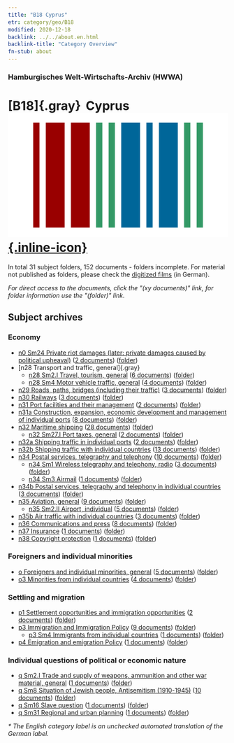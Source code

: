 ```yaml
---
title: "B18 Cyprus"
etr: category/geo/B18
modified: 2020-12-18
backlink: ../../about.en.html
backlink-title: "Category Overview"
fn-stub: about
---
```


### Hamburgisches Welt-Wirtschafts-Archiv (HWWA)
# [B18]{.gray}&#8201; Cyprus&#160; [![Wikidata item](/images/Wikidata-logo.svg){.inline-icon}](http://www.wikidata.org/entity/Q229)





In total 31 subject folders, 152 documents - folders incomplete.
For material not published as folders, please check the [digitized films](/film/h1_sh) (in German).

_For direct access to the documents, click the "(xy documents)" link, for folder information use the "(folder)" link._

## Subject archives



### Economy

  - [n0 Sm24 Private riot damages (later: private damages caused by political upheaval)](../../../subject/about.en.html#n0_Sm24) (<a href="https://dfg-viewer.de/show/?tx_dlf[id]=https://pm20.zbw.eu/mets/sh/1410xx/141079/1458xx/145812/public.mets.en.xml" target="_blank">2 documents</a>) ([folder](http://purl.org/pressemappe20/folder/sh/141079,145812))
- [n28 Transport and traffic, general]{.gray}
  - [n28 Sm2.I Travel, tourism, general](../../../subject/about.en.html#n28_Sm2.I) (<a href="https://dfg-viewer.de/show/?tx_dlf[id]=https://pm20.zbw.eu/mets/sh/1410xx/141079/1455xx/145511/public.mets.en.xml" target="_blank">6 documents</a>) ([folder](http://purl.org/pressemappe20/folder/sh/141079,145511))
  - [n28 Sm4 Motor vehicle traffic, general](../../../subject/about.en.html#n28_Sm4) (<a href="https://dfg-viewer.de/show/?tx_dlf[id]=https://pm20.zbw.eu/mets/sh/1410xx/141079/1455xx/145515/public.mets.en.xml" target="_blank">4 documents</a>) ([folder](http://purl.org/pressemappe20/folder/sh/141079,145515))
- [n29 Roads, paths, bridges (including their traffic)](../../../subject/about.en.html#n29) (<a href="https://dfg-viewer.de/show/?tx_dlf[id]=https://pm20.zbw.eu/mets/sh/1410xx/141079/1455xx/145524/public.mets.en.xml" target="_blank">3 documents</a>) ([folder](http://purl.org/pressemappe20/folder/sh/141079,145524))
- [n30 Railways](../../../subject/about.en.html#n30) (<a href="https://dfg-viewer.de/show/?tx_dlf[id]=https://pm20.zbw.eu/mets/sh/1410xx/141079/1455xx/145531/public.mets.en.xml" target="_blank">3 documents</a>) ([folder](http://purl.org/pressemappe20/folder/sh/141079,145531))
- [n31 Port facilities and their management](../../../subject/about.en.html#n31) (<a href="https://dfg-viewer.de/show/?tx_dlf[id]=https://pm20.zbw.eu/mets/sh/1410xx/141079/1455xx/145563/public.mets.en.xml" target="_blank">2 documents</a>) ([folder](http://purl.org/pressemappe20/folder/sh/141079,145563))
- [n31a Construction, expansion, economic development and management of individual ports](../../../subject/about.en.html#n31a) (<a href="https://dfg-viewer.de/show/?tx_dlf[id]=https://pm20.zbw.eu/mets/sh/1410xx/141079/1455xx/145565/public.mets.en.xml" target="_blank">8 documents</a>) ([folder](http://purl.org/pressemappe20/folder/sh/141079,145565))
- [n32 Maritime shipping](../../../subject/about.en.html#n32) (<a href="https://dfg-viewer.de/show/?tx_dlf[id]=https://pm20.zbw.eu/mets/sh/1410xx/141079/1455xx/145567/public.mets.en.xml" target="_blank">28 documents</a>) ([folder](http://purl.org/pressemappe20/folder/sh/141079,145567))
  - [n32 Sm27.I Port taxes, general](../../../subject/about.en.html#n32_Sm27.I) (<a href="https://dfg-viewer.de/show/?tx_dlf[id]=https://pm20.zbw.eu/mets/sh/1410xx/141079/1456xx/145600/public.mets.en.xml" target="_blank">2 documents</a>) ([folder](http://purl.org/pressemappe20/folder/sh/141079,145600))
- [n32a Shipping traffic in individual ports](../../../subject/about.en.html#n32a) (<a href="https://dfg-viewer.de/show/?tx_dlf[id]=https://pm20.zbw.eu/mets/sh/1410xx/141079/1456xx/145644/public.mets.en.xml" target="_blank">2 documents</a>) ([folder](http://purl.org/pressemappe20/folder/sh/141079,145644))
- [n32b Shipping traffic with individual countries](../../../subject/about.en.html#n32b) (<a href="https://dfg-viewer.de/show/?tx_dlf[id]=https://pm20.zbw.eu/mets/sh/1410xx/141079/1456xx/145645/public.mets.en.xml" target="_blank">13 documents</a>) ([folder](http://purl.org/pressemappe20/folder/sh/141079,145645))
- [n34 Postal services, telegraphy and telephony](../../../subject/about.en.html#n34) (<a href="https://dfg-viewer.de/show/?tx_dlf[id]=https://pm20.zbw.eu/mets/sh/1410xx/141079/1456xx/145662/public.mets.en.xml" target="_blank">10 documents</a>) ([folder](http://purl.org/pressemappe20/folder/sh/141079,145662))
  - [n34 Sm1 Wireless telegraphy and telephony, radio](../../../subject/about.en.html#n34_Sm1) (<a href="https://dfg-viewer.de/show/?tx_dlf[id]=https://pm20.zbw.eu/mets/sh/1410xx/141079/1456xx/145663/public.mets.en.xml" target="_blank">3 documents</a>) ([folder](http://purl.org/pressemappe20/folder/sh/141079,145663))
  - [n34 Sm3 Airmail](../../../subject/about.en.html#n34_Sm3) (<a href="https://dfg-viewer.de/show/?tx_dlf[id]=https://pm20.zbw.eu/mets/sh/1410xx/141079/1456xx/145665/public.mets.en.xml" target="_blank">1 documents</a>) ([folder](http://purl.org/pressemappe20/folder/sh/141079,145665))
- [n34b Postal services, telegraphy and telephony in individual countries](../../../subject/about.en.html#n34b) (<a href="https://dfg-viewer.de/show/?tx_dlf[id]=https://pm20.zbw.eu/mets/sh/1410xx/141079/1456xx/145680/public.mets.en.xml" target="_blank">3 documents</a>) ([folder](http://purl.org/pressemappe20/folder/sh/141079,145680))
- [n35 Aviation, general](../../../subject/about.en.html#n35) (<a href="https://dfg-viewer.de/show/?tx_dlf[id]=https://pm20.zbw.eu/mets/sh/1410xx/141079/1456xx/145681/public.mets.en.xml" target="_blank">9 documents</a>) ([folder](http://purl.org/pressemappe20/folder/sh/141079,145681))
  - [n35 Sm2.II Airport, individual](../../../subject/about.en.html#n35_Sm2.II) (<a href="https://dfg-viewer.de/show/?tx_dlf[id]=https://pm20.zbw.eu/mets/sh/1410xx/141079/1456xx/145684/public.mets.en.xml" target="_blank">5 documents</a>) ([folder](http://purl.org/pressemappe20/folder/sh/141079,145684))
- [n35b Air traffic with individual countries](../../../subject/about.en.html#n35b) (<a href="https://dfg-viewer.de/show/?tx_dlf[id]=https://pm20.zbw.eu/mets/sh/1410xx/141079/1457xx/145706/public.mets.en.xml" target="_blank">3 documents</a>) ([folder](http://purl.org/pressemappe20/folder/sh/141079,145706))
- [n36 Communications and press](../../../subject/about.en.html#n36) (<a href="https://dfg-viewer.de/show/?tx_dlf[id]=https://pm20.zbw.eu/mets/sh/1410xx/141079/1457xx/145707/public.mets.en.xml" target="_blank">8 documents</a>) ([folder](http://purl.org/pressemappe20/folder/sh/141079,145707))
- [n37 Insurance](../../../subject/about.en.html#n37) (<a href="https://dfg-viewer.de/show/?tx_dlf[id]=https://pm20.zbw.eu/mets/sh/1410xx/141079/1457xx/145723/public.mets.en.xml" target="_blank">1 documents</a>) ([folder](http://purl.org/pressemappe20/folder/sh/141079,145723))
- [n38 Copyright protection](../../../subject/about.en.html#n38) (<a href="https://dfg-viewer.de/show/?tx_dlf[id]=https://pm20.zbw.eu/mets/sh/1410xx/141079/1457xx/145757/public.mets.en.xml" target="_blank">1 documents</a>) ([folder](http://purl.org/pressemappe20/folder/sh/141079,145757))

### Foreigners and individual minorities

- [o Foreigners and individual minorities, general](../../../subject/about.en.html#o) (<a href="https://dfg-viewer.de/show/?tx_dlf[id]=https://pm20.zbw.eu/mets/sh/1410xx/141079/1459xx/145908/public.mets.en.xml" target="_blank">5 documents</a>) ([folder](http://purl.org/pressemappe20/folder/sh/141079,145908))
- [o3 Minorities from individual countries](../../../subject/about.en.html#o3) (<a href="https://dfg-viewer.de/show/?tx_dlf[id]=https://pm20.zbw.eu/mets/sh/1410xx/141079/1822xx/182220/public.mets.en.xml" target="_blank">4 documents</a>) ([folder](http://purl.org/pressemappe20/folder/sh/141079,182220))

### Settling and migration

- [p1 Settlement opportunities and immigration opportunities](../../../subject/about.en.html#p1) (<a href="https://dfg-viewer.de/show/?tx_dlf[id]=https://pm20.zbw.eu/mets/sh/1410xx/141079/1459xx/145914/public.mets.en.xml" target="_blank">2 documents</a>) ([folder](http://purl.org/pressemappe20/folder/sh/141079,145914))
- [p3 Immigration and Immigration Policy](../../../subject/about.en.html#p3) (<a href="https://dfg-viewer.de/show/?tx_dlf[id]=https://pm20.zbw.eu/mets/sh/1410xx/141079/1459xx/145917/public.mets.en.xml" target="_blank">9 documents</a>) ([folder](http://purl.org/pressemappe20/folder/sh/141079,145917))
  - [p3 Sm4 Immigrants from individual countries](../../../subject/about.en.html#p3_Sm4) (<a href="https://dfg-viewer.de/show/?tx_dlf[id]=https://pm20.zbw.eu/mets/sh/1410xx/141079/1822xx/182222/public.mets.en.xml" target="_blank">1 documents</a>) ([folder](http://purl.org/pressemappe20/folder/sh/141079,182222))
- [p4 Emigration and emigration Policy](../../../subject/about.en.html#p4) (<a href="https://dfg-viewer.de/show/?tx_dlf[id]=https://pm20.zbw.eu/mets/sh/1410xx/141079/1459xx/145925/public.mets.en.xml" target="_blank">1 documents</a>) ([folder](http://purl.org/pressemappe20/folder/sh/141079,145925))

### Individual questions of political or economic nature

- [q Sm2.I Trade and supply of weapons, ammunition and other war material, general](../../../subject/about.en.html#q_Sm2.I) (<a href="https://dfg-viewer.de/show/?tx_dlf[id]=https://pm20.zbw.eu/mets/sh/1410xx/141079/1459xx/145942/public.mets.en.xml" target="_blank">1 documents</a>) ([folder](http://purl.org/pressemappe20/folder/sh/141079,145942))
- [q Sm8 Situation of Jewish people, Antisemitism (1910-1945)](../../../subject/about.en.html#q_Sm8) (<a href="https://dfg-viewer.de/show/?tx_dlf[id]=https://pm20.zbw.eu/mets/sh/1410xx/141079/1459xx/145952/public.mets.en.xml" target="_blank">10 documents</a>) ([folder](http://purl.org/pressemappe20/folder/sh/141079,145952))
- [q Sm16 Slave question](../../../subject/about.en.html#q_Sm16) (<a href="https://dfg-viewer.de/show/?tx_dlf[id]=https://pm20.zbw.eu/mets/sh/1410xx/141079/1459xx/145962/public.mets.en.xml" target="_blank">1 documents</a>) ([folder](http://purl.org/pressemappe20/folder/sh/141079,145962))
- [q Sm31 Regional and urban planning](../../../subject/about.en.html#q_Sm31) (<a href="https://dfg-viewer.de/show/?tx_dlf[id]=https://pm20.zbw.eu/mets/sh/1410xx/141079/1459xx/145983/public.mets.en.xml" target="_blank">1 documents</a>) ([folder](http://purl.org/pressemappe20/folder/sh/141079,145983))


_* The English category label is an unchecked automated translation of the German label._

